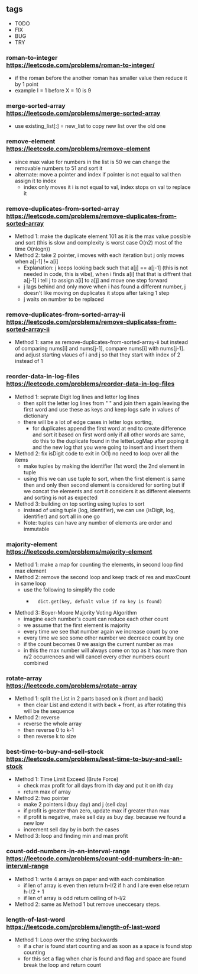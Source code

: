 ## tags
- TODO
- FIX
- BUG
- TRY

###  roman-to-integer <br/> https://leetcode.com/problems/roman-to-integer/
- if the roman before the another roman has smaller value then reduce it by 1 point  
- example I = 1 before X = 10 is 9

### merge-sorted-array <br/> https://leetcode.com/problems/merge-sorted-array
- use existing_list[:] = new_list to copy new list over the old one

### remove-element <br/> https://leetcode.com/problems/remove-element
- since max value for numbers in the list is 50 we can change the removable numbers to 51 and sort it
- alternate: move a pointer and index if pointer is not equal to val then assign it to index
    - index only moves it i is not equal to val, index stops on val to replace it

### remove-duplicates-from-sorted-array <br/> https://leetcode.com/problems/remove-duplicates-from-sorted-array
- Method 1: make the duplicate element 101 as it is the max value possible and sort (this is slow and complexity is worst case O(n2) most of the time O(nlogn))
- Method 2: take 2 pointer, i moves with each iteration but j only moves when a[j-1] != a[i]
    - Explanation: j keeps looking back such that a[j] == a[j-1] (this is not needed in code, this is vibe), when i finds a[i] that
    that is diffrent that a[j-1] i tell j to assign a[i] to a[j] and move one step forward
    - j lags behind and only move when i has found a different number, j doesn't like moving on duplicates it stops after taking 1 step
    - j waits on number to be replaced

### remove-duplicates-from-sorted-array-ii <br/> https://leetcode.com/problems/remove-duplicates-from-sorted-array-ii
- Method 1: same as remove-duplicates-from-sorted-array-ii but instead of comparing nums[i] and nums[j-1], compare nums[i] with nums[j-1]. and adjust starting vlaues of i and j so that they start with index of 2 instead of 1

### reorder-data-in-log-files <br/> https://leetcode.com/problems/reorder-data-in-log-files
- Method 1: seprate Digit log lines and letter log lines
    - then split the letter log lines from " " and join them again leaving the first word and use these as keys and keep logs safe in values of dictionary
    - there will be a lot of edge cases in letter logs sorting,
        - for duplicates append the first word at end to create difference and sort it based on first word only if all other words are same, do this to the duplicate found in the letterLogMap after poping it and the new log that you were going to insert and insert them 
- Method 2: fix isDigit code to exit in O(1) no need to loop over all the items
    - make tuples by making the identifier (1st word) the 2nd element in tuple
    - using this we can use tuple to sort, when the first element is same then and only then second element is considered for sorting but if we concat the elements and sort it considers it as different elements and sorting is not as expected
- Method 3: building on top sorting using tuples to sort
    - instead of using tuple (log, identifier), we can use (isDigit, log, identifier) and sort all in one go
    - Note: tuples can have any number of elements are order and immutable



### majority-element <br/> https://leetcode.com/problems/majority-element
- Method 1: make a map for counting the elements, in second loop find max element
- Method 2: remove the second loop and keep track of res and maxCount in same loop
    - use the following to simplify the code
        -       dict.get(key, defualt value if no key is found)
- Method 3: Boyer-Moore Majority Voting Algorithm
    - imagine each number's count can reduce each other count
    - we assume that the first element is majority
    - every time we see that number again we increase count by one
    - every time we see some other number we decreace count by one
    - if the count becomes 0 we assign the current number as max
    - in this the max number will always come on top as it has more than n/2 occurrences and will cancel every other numbers count combined

### rotate-array <br/> https://leetcode.com/problems/rotate-array
- Method 1: split the List in 2 parts based on k (front and back)
    - then clear List and extend it with back + front, as after rotating this will be the sequence
- Method 2: reverse
    - reverse the whole array
    - then reverse 0 to k-1
    - then reverse k to size

### best-time-to-buy-and-sell-stock <br/> https://leetcode.com/problems/best-time-to-buy-and-sell-stock
- Method 1: Time Limit Exceed (Brute Force)
    - check max profit for all days from ith day and put it on ith day
    - return max of array
- Method 2: two pointer
    - make 2 pointers i (buy day) and j (sell day)
    - if profit is greater than zero, update max if greater than max
    - if profit is negative, make sell day as buy day. because we found a new low 
    - increment sell day by in both the cases
- Method 3: loop and finding min and max profit

### count-odd-numbers-in-an-interval-range <br/> https://leetcode.com/problems/count-odd-numbers-in-an-interval-range
- Method 1: write 4 arrays on paper and with each combination
    - if len of array is even then return h-l/2 if h and l are even else return h-l/2 + 1 
    - if len of array is odd return ceiling of h-l/2
- Method 2: same as Method 1 but remove uneccesary steps.

### length-of-last-word <br/> https://leetcode.com/problems/length-of-last-word
- Method 1: Loop over the string backwards
    - if a char is found start counting and as soon as a space is found stop counting
    - for this set a flag when char is found and flag and space are found break the loop and return count